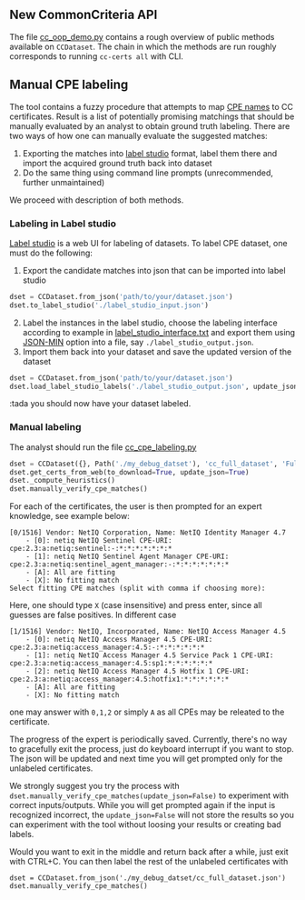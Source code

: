 ## New CommonCriteria API

The file [cc_oop_demo.py](cc_oop_demo.py) contains a rough overview of public methods available on `CCDataset`. The chain in which the methods are run roughly corresponds to running `cc-certs all` with CLI.


## Manual CPE labeling

The tool contains a fuzzy procedure that attempts to map [CPE names](https://nvd.nist.gov/products/cpe) to CC certificates. Result is a list of potentially promising matchings that should be manually evaluated by an analyst to obtain ground truth labeling. There are two ways of how one can manually evaluate the suggested matches:

1. Exporting the matches into [label studio](https://labelstud.io/) format, label them there and import the acquired ground truth back into dataset
2. Do the same thing using command line prompts (unrecommended, further unmaintained)

We proceed with description of both methods.

### Labeling in Label studio

[Label studio](https://labelstud.io/) is a web UI for labeling of datasets. To label CPE dataset, one must do the following:

1. Export the candidate matches into json that can be imported into label studio

```python
dset = CCDataset.from_json('path/to/your/dataset.json')
dset.to_label_studio('./label_studio_input.json')
```

2. Label the instances in the label studio, choose the labeling interface according to example in [label_studio_interface.txt](label_studio_interface.txt) and export them using [JSON-MIN](https://labelstud.io/guide/export.html#JSON-MIN) option into a file, say `./label_studio_output.json`.
3. Import them back into your dataset and save the updated version of the dataset

```python
dset = CCDataset.from_json('path/to/your/dataset.json')
dset.load_label_studio_labels('./label_studio_output.json', update_json=True)
```

:tada you should now have your dataset labeled.

### Manual labeling

The analyst should run the file [cc_cpe_labeling.py](cc_cpe_labeling.py)

```python
dset = CCDataset({}, Path('./my_debug_datset'), 'cc_full_dataset', 'Full CC dataset')
dset.get_certs_from_web(to_download=True, update_json=True)
dset._compute_heuristics()
dset.manually_verify_cpe_matches()
```

For each of the certificates, the user is then prompted for an expert knowledge, see example below:

```
[0/1516] Vendor: NetIQ Corporation, Name: NetIQ Identity Manager 4.7
	- [0]: netiq NetIQ Sentinel CPE-URI: cpe:2.3:a:netiq:sentinel:-:*:*:*:*:*:*:*
	- [1]: netiq NetIQ Sentinel Agent Manager CPE-URI: cpe:2.3:a:netiq:sentinel_agent_manager:-:*:*:*:*:*:*:*
	- [A]: All are fitting
	- [X]: No fitting match
Select fitting CPE matches (split with comma if choosing more):
```

Here, one should type `X` (case insensitive) and press enter, since all guesses are false positives. In different case

```
[1/1516] Vendor: NetIQ, Incorporated, Name: NetIQ Access Manager 4.5
	- [0]: netiq NetIQ Access Manager 4.5 CPE-URI: cpe:2.3:a:netiq:access_manager:4.5:-:*:*:*:*:*:*
	- [1]: netiq NetIQ Access Manager 4.5 Service Pack 1 CPE-URI: cpe:2.3:a:netiq:access_manager:4.5:sp1:*:*:*:*:*:*
	- [2]: netiq NetIQ Access Manager 4.5 Hotfix 1 CPE-URI: cpe:2.3:a:netiq:access_manager:4.5:hotfix1:*:*:*:*:*:*
	- [A]: All are fitting
	- [X]: No fitting match
```

one may answer with `0,1,2` or simply `A` as all CPEs may be releated to the certificate. 

The progress of the expert is periodically saved. Currently, there's no way to gracefully exit the process, just do keyboard interrupt if you want to stop. The json will be updated and next time you will get prompted only for the unlabeled certificates. 

We strongly suggest you try the process with `dset.manually_verify_cpe_matches(update_json=False)` to experiment with correct inputs/outputs. While you will get prompted again if the input is recognized incorrect, the `update_json=False` will not store the results so you can experiment with the tool without loosing your results or creating bad labels.

Would you want to exit in the middle and return back after a while, just exit with CTRL+C. You can then label the rest of the unlabeled certificates with

```
dset = CCDataset.from_json('./my_debug_datset/cc_full_dataset.json')
dset.manually_verify_cpe_matches()
```
